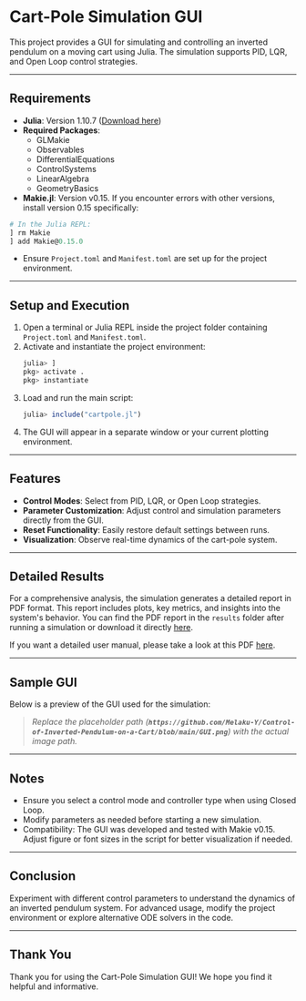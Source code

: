 # Cart-Pole Simulation GUI

This project provides a GUI for simulating and controlling an inverted pendulum on a moving cart using Julia. The simulation supports PID, LQR, and Open Loop control strategies.

---

## Requirements

- **Julia**: Version 1.10.7 ([Download here](https://julialang.org/downloads/))
- **Required Packages**:
  - GLMakie
  - Observables
  - DifferentialEquations
  - ControlSystems
  - LinearAlgebra
  - GeometryBasics
- **Makie.jl**: Version v0.15. If you encounter errors with other versions, install version 0.15 specifically:

```julia
# In the Julia REPL:
] rm Makie
] add Makie@0.15.0
```

- Ensure `Project.toml` and `Manifest.toml` are set up for the project environment.

---

## Setup and Execution

1. Open a terminal or Julia REPL inside the project folder containing `Project.toml` and `Manifest.toml`.
2. Activate and instantiate the project environment:
   ```julia
   julia> ]
   pkg> activate .
   pkg> instantiate
   ```
3. Load and run the main script:
   ```julia
   julia> include("cartpole.jl")
   ```
4. The GUI will appear in a separate window or your current plotting environment.

---

## Features

- **Control Modes**: Select from PID, LQR, or Open Loop strategies.
- **Parameter Customization**: Adjust control and simulation parameters directly from the GUI.
- **Reset Functionality**: Easily restore default settings between runs.
- **Visualization**: Observe real-time dynamics of the cart-pole system.

---

## Detailed Results

For a comprehensive analysis, the simulation generates a detailed report in PDF format. This report includes plots, key metrics, and insights into the system's behavior. You can find the PDF report in the `results` folder after running a simulation or download it directly [here](https://github.com/Melaku-Y/Control-of-Inverted-Pendulum-on-a-Cart/blob/main/Melaku_MESIHU_Final_Report.pdf).

If you want a detailed user manual, please take a look at this PDF [here](https://github.com/Melaku-Y/Control-of-Inverted-Pendulum-on-a-Cart/blob/main/GUI_User_Manual.pdf).



---

## Sample GUI

Below is a preview of the GUI used for the simulation:





> *Replace the placeholder path (**`https://github.com/Melaku-Y/Control-of-Inverted-Pendulum-on-a-Cart/blob/main/GUI.png`**) with the actual image path.*

---

## Notes

- Ensure you select a control mode and controller type when using Closed Loop.
- Modify parameters as needed before starting a new simulation.
- Compatibility: The GUI was developed and tested with Makie v0.15. Adjust figure or font sizes in the script for better visualization if needed.

---

## Conclusion

Experiment with different control parameters to understand the dynamics of an inverted pendulum system. For advanced usage, modify the project environment or explore alternative ODE solvers in the code.

---

## Thank You

Thank you for using the Cart-Pole Simulation GUI! We hope you find it helpful and informative.

